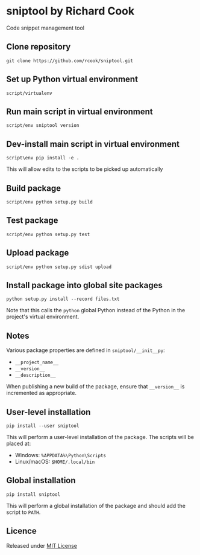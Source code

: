 # sniptool by Richard Cook

Code snippet management tool

## Clone repository

```
git clone https://github.com/rcook/sniptool.git
```

## Set up Python virtual environment

```
script/virtualenv
```

## Run main script in virtual environment

```
script/env sniptool version
```

## Dev-install main script in virtual environment

```
script\env pip install -e .
```

This will allow edits to the scripts to be picked up automatically

## Build package

```
script/env python setup.py build
```

## Test package

```
script/env python setup.py test
```

## Upload package

```
script/env python setup.py sdist upload
```

## Install package into global site packages

```
python setup.py install --record files.txt
```

Note that this calls the `python` global Python instead of the Python in the project's virtual environment.

## Notes

Various package properties are defined in `sniptool/__init__py`:

* `__project_name__`
* `__version__`
* `__description__`

When publishing a new build of the package, ensure that `__version__` is incremented as appropriate.

## User-level installation

```
pip install --user sniptool
```

This will perform a user-level installation of the package. The scripts will be placed at:

* Windows: `%APPDATA%\Python\Scripts`
* Linux/macOS: `$HOME/.local/bin`

## Global installation

```
pip install sniptool
```

This will perform a global installation of the package and should add the script to `PATH`.

## Licence

Released under [MIT License][licence]

[licence]: LICENSE
